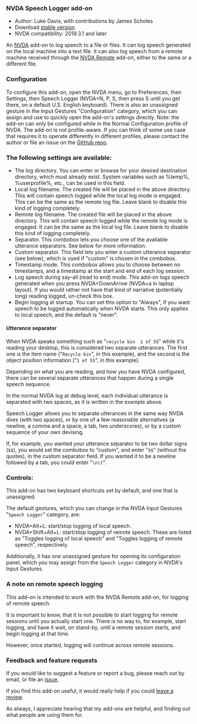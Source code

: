 ### NVDA Speech Logger add-on

* Author: Luke Davis, with contributions by James Scholes
* Download [stable version][1]
* NVDA compatibility: 2019.3.1 and later

An [NVDA][3] add-on to log speech to a file or files.
It can log speech generated on the local machine into a text file.
It can also log speech from a remote machine received through the [NVDA Remote][5] add-on, either to the same or a different file.

### Configuration

To configure this add-on, open the NVDA menu, go to Preferences, then Settings, then Speech Logger (NVDA+N, P, S, then press S until you get there, on a default U.S. English keyboard).
There is also an unassigned gesture in the Input Gestures "Configuration" category, which you can assign and use to quickly open the add-on's settings directly.
Note: the add-on can only be configured while in the Normal Configuration profile of NVDA.
The add-on is not profile-aware.
If you can think of some use case that requires it to operate differently in different profiles, please contact the author or file an issue on the [GitHub repo][2].

### The following settings are available:

* The log directory. You can enter or browse for your desired destination directory, which must already exist. System variables such as %temp%, %userprofile%, etc., can be used in this field.
* Local log filename. The created file will be placed in the above directory. This will contain speech logged while the local log mode is engaged. This can be the same as the remote log file. Leave blank to disable this kind of logging completely.
* Remote log filename. The created file will be placed in the above directory. This will contain speech logged while the remote log mode is engaged. It can be the same as the local log file. Leave blank to disable this kind of logging completely.
* Separator. This combobox lets you choose one of the available utterance separators. See below for more information.
* Custom separator. This field lets you enter a custom utterance separator (see below), which is used if "custom" is chosen in the combobox.
* Timestamp mode. This combobox allows you to choose between no timestamps, and a timestamp at the start and end of each log session.
* Log speech during say-all (read to end) mode. This add-on logs speech generated when you press NVDA+DownArrow (NVDA+a in laptop layout). If you would rather not have that kind of narrative (potentially long) reading logged, un-check this box.
* Begin logging at startup. You can set this option to "Always", if you want speech to be logged automatically when NVDA starts. This only applies to local speech, and the default is "never".

#### Utterance separator

When NVDA speaks something such as "`recycle bin  1 of 55`" while it's reading your desktop, this is considered two separate utterances.
The first one is the item name ("`Recycle bin`", in this example), and the second is the object position information ("`1 of 55`", in this example).

Depending on what you are reading, and how you have NVDA configured, there can be several separate utterances that happen during a single speech sequence.

In the normal NVDA log at debug level, each individual utterance is separated with two spaces, as it is written in the example above.

Speech Logger allows you to separate utterances in the same way NVDA does (with two spaces), or by one of a few reasonable alternatives (a newline, a comma and a space, a tab, two underscores), or by a custom sequence of your own devising.

If, for example, you wanted your utterance separator to be two dollar signs (`$$`), you would set the combobox to "custom", and enter "`$$`" (without the quotes), in the custom separator field.
If you wanted it to be a newline followed by a tab, you could enter "`\n\t`".

### Controls:

This add-on has two keyboard shortcuts set by default, and one that is unassigned.

The default gestures, which you can change in the NVDA Input Gestures "`Speech Logger`" category, are:
* NVDA+Alt+L: start/stop logging of local speech.
* NVDA+Shift+Alt+L: start/stop logging of remote speech.
These are listed as "Toggles logging of local speech" and "Toggles logging of remote speech", respectively.

Additionally, it has one unassigned gesture for opening its configuration panel, which you may assign from the `Speech Logger` category in NVDA's Input Gestures.

### A note on remote speech logging

This add-on is intended to work with the NVDA Remote add-on, for logging of remote speech.

It is important to know, that it is not possible to start logging for remote sessions until you actually start one.
There is no way to, for example, start logging, and have it wait, on stand-by, until a remote session starts, and begin logging at that time.

However, once started, logging will continue across remote sessions.

### Feedback and feature requests

If you would like to suggest a feature or report a bug, please reach out by email, or file an [issue][2].

If you find this add-on useful, it would really help if you could [leave a review][4].

As always, I appreciate hearing that my add-ons are helpful, and finding out what people are using them for.

[1]: https://www.nvaccess.org/addonStore/legacy?file=speechLogger
[2]: https://github.com/opensourcesys/speechLogger/issues/new
[3]: https://nvaccess.org/
[4]: https://github.com/nvaccess/addon-datastore/discussions/2636
[5]: https://nvdaremote.com/
